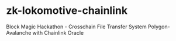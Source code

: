 # zk-lokomotive-chainlink
Block Magic Hackathon - Crosschain File Transfer System Polygon-Avalanche with Chainlink Oracle
